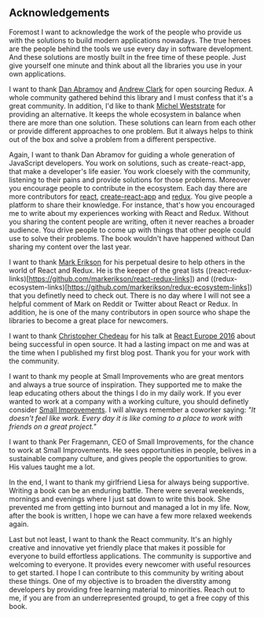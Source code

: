 ## Acknowledgements

Foremost I want to acknowledge the work of the people who provide us with the solutions to build modern applications nowadays. The true heroes are the people behind the tools we use every day in software development. And these solutions are mostly built in the free time of these people. Just give yourself one minute and think about all the libraries you use in your own applications.

I want to thank [Dan Abramov](https://twitter.com/dan_abramov) and [Andrew Clark](https://twitter.com/acdlite) for open sourcing Redux. A whole community gathered behind this library and I must confess that it's a great community. In addition, I'd like to thank [Michel Weststrate](https://twitter.com/mweststrate) for providing an alternative. It keeps the whole ecosystem in balance when there are more than one solution. These solutions can learn from each other or provide different approaches to one problem. But it always helps to think out of the box and solve a problem from a different perspective.

Again, I want to thank Dan Abramov for guiding a whole generation of JavaScript developers. You work on solutions, such as create-react-app, that make a developer's life easier. You work cloesely with the community, listening to their pains and provide solutions for those problems. Moreover you encourage people to contribute in the ecosystem. Each day there are more contributors for [react](https://github.com/facebook/react), [create-react-app](https://github.com/facebookincubator/create-react-app) and [redux](https://github.com/reactjs/redux). You give people a platform to share their knowledge. For instance, that's how you encouraged me to write about my experiences working with React and Redux. Without you sharing the content people are writing, often it never reaches a broader audience. You drive people to come up with things that other people could use to solve their problems. The book wouldn't have happened without Dan sharing my content over the last year.

I want to thank [Mark Erikson](https://twitter.com/acemarke) for his perpetual desire to help others in the world of React and Redux. He is the keeper of the great lists ((react-redux-links)[https://github.com/markerikson/react-redux-links]) and ((redux-ecosystem-links)[https://github.com/markerikson/redux-ecosystem-links]) that you definetly need to check out. There is no day where I will not see a helpful comment of Mark on Reddit or Twitter about React or Redux. In addition, he is one of the many contributors in open source who shape the libraries to become a great place for newcomers.

I want to thank [Christopher Chedeau](https://twitter.com/Vjeux) for his talk at [React Europe 2016](https://www.youtube.com/watch?v=nRF0OVQL9Nw) about being successful in open source. It had a lasting impact on me and was at the time when I published my first blog post. Thank you for your work with the community.

I want to thank my people at Small Improvements who are great mentors and always a true source of inspiration. They supported me to make the leap educating others about the things I do in my daily work. If you ever wanted to work at a company with a working culture, you should definetly consider [Small Improvements](https://www.small-improvements.com/). I will always remember a coworker saying: *"It doesn't feel like work. Every day it is like coming to a place to work with friends on a great project."*

I want to thank Per Fragemann, CEO of Small Improvements, for the chance to work at Small Improvements. He sees opportunities in people, belives in a sustainable company culture, and gives people the opportunities to grow. His values taught me a lot.

In the end, I want to thank my girlfriend Liesa for always being supportive. Writing a book can be an enduring battle. There were several weekends, mornings and evenings where I just sat down to write this book. She prevented me from getting into burnout and managed a lot in my life. Now, after the book is written, I hope we can have a few more relaxed weekends again.

Last but not least, I want to thank the React community. It's an highly creative and innovative yet friendly place that makes it possible for everyone to build effortless applications. The community is supportive and welcoming to everyone. It provides every newcomer with useful resources to get started. I hope I can contribute to this community by writing about these things. One of my objective is to broaden the diverstity among developers by providing free learning material to minorities. Reach out to me, if you are from an underrepresented groupd, to get a free copy of this book.